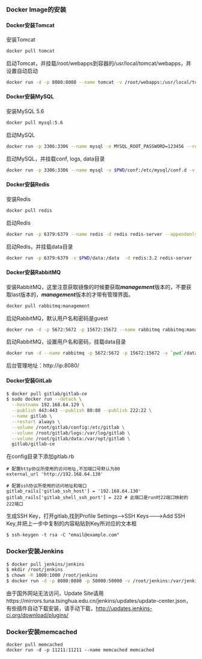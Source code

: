 ### Docker Image的安装

#### Docker安装Tomcat

安装Tomcat

```bash
docker pull tomcat
```
启动Tomcat，并挂载/root/webapps到容器的/usr/local/tomcat/webapps，并设置自动启动
```bash
docker run -d -p 8080:8080 --name tomcat -v /root/webapps:/usr/local/tomcat/webapps --restart=always tomcat
```

#### Docker安装MySQL

安装MySQL 5.6

```bash
docker pull mysql:5.6
```
启动MySQL
```bash
docker run -p 3306:3306 --name mysql -e MYSQL_ROOT_PASSWORD=123456 --restart=always -d mysql:5.6
```
启动MySQL，并挂载conf, logs, data目录 
```bash
docker run -p 3306:3306 --name mysql -v $PWD/conf:/etc/mysql/conf.d -v $PWD/logs:/logs -v $PWD/data:/var/lib/mysql -e MYSQL_ROOT_PASSWORD=123456 --restart=always -d mysql:5.6
```

#### Docker安装Redis

安装Redis

```bash
docker pull redis
```
启动Redis
```bash
docker run -p 6379:6379 --name redis -d redis redis-server --appendonly yes
```
启动Redis，并挂载data目录
```bash
docker run -p 6379:6379 -v $PWD/data:/data  -d redis:3.2 redis-server --appendonly yes
```

#### Docker安装RabbitMQ

安装RabbitMQ，这里注意获取镜像的时候要获取***management***版本的，不要获取last版本的，***management***版本的才带有管理界面。

```bash
docker pull rabbitmq:management
```
启动RabbitMQ，默认用户名和密码是guest
```bash
docker run -d -p 5672:5672 -p 15672:15672 --name rabbitmq rabbitmq:management
```
启动RabbitMQ，设置用户名和密码，挂载data目录
```bash
docker run -d --name rabbitmq -p 5672:5672 -p 15672:15672 -v `pwd`/data:/var/lib/rabbitmq --hostname myRabbit -e RABBITMQ_DEFAULT_VHOST=my_vhost  -e RABBITMQ_DEFAULT_USER=admin -e RABBITMQ_DEFAULT_PASS=admin rabbitmq:management
```

后台管理地址：http://ip:8080/

#### Docker安装GitLab

```bash
$ docker pull gitlab/gitlab-ce
$ sudo docker run --detach \
  --hostname 192.168.64.129 \
  --publish 443:443 --publish 80:80 --publish 222:22 \
  --name gitlab \
  --restart always \
  --volume /root/gitlab/config:/etc/gitlab \
  --volume /root/gitlab/logs:/var/log/gitlab \
  --volume /root/gitlab/data:/var/opt/gitlab \
  gitlab/gitlab-ce
```

在config目录下添加gitlab.rb

```properties
# 配置http协议所使用的访问地址,不加端口号默认为80
external_url 'http://192.168.64.130'

# 配置ssh协议所使用的访问地址和端口
gitlab_rails['gitlab_ssh_host'] = '192.168.64.130'
gitlab_rails['gitlab_shell_ssh_port'] = 222 # 此端口是run时22端口映射的222端口
```

生成SSH Key，打开gitlab,找到Profile Settings-->SSH Keys--->Add SSH Key,并把上一步中复制的内容粘贴到Key所对应的文本框

```
$ ssh-keygen -t rsa -C "email@example.com"
```

### Docker安装Jenkins

```bash
$ docker pull jenkins/jenkins
$ mkdir /root/jenkins
$ chown -R 1000:1000 /root/jenkins
$ docker run -d -p 8080:8080 -p 50000:50000 -v /root/jenkins:/var/jenkins_home --name jenkins jenkins/jenkins
```

由于国外网站无法访问，Update Site请用https://mirrors.tuna.tsinghua.edu.cn/jenkins/updates/update-center.json，有些插件自动下载安装，请手动下载，http://updates.jenkins-ci.org/download/plugins/

### Docker安装memcached

```
docker pull memcached
docker run -d -p 11211:11211 --name memcached memcached
```


